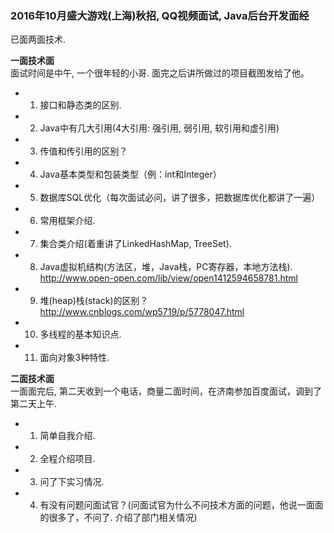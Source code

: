 ### 2016年10月盛大游戏(上海)秋招, QQ视频面试, Java后台开发面经 ###
 已面两面技术.

<Strong>一面技术面</Strong>    
  面试时间是中午, 一个很年轻的小哥. 面完之后讲所做过的项目截图发给了他。
* 1. 接口和静态类的区别.
* 2. Java中有几大引用(4大引用: 强引用, 弱引用, 软引用和虚引用)
* 3. 传值和传引用的区别？
* 4. Java基本类型和包装类型（例：int和Integer）
* 5. 数据库SQL优化（每次面试必问，讲了很多，把数据库优化都讲了一遍）
* 6. 常用框架介绍.
* 7. 集合类介绍(着重讲了LinkedHashMap, TreeSet).
* 8. Java虚拟机结构(方法区，堆，Java栈，PC寄存器，本地方法栈).  <http://www.open-open.com/lib/view/open1412594658781.html> 
* 9. 堆(heap)栈(stack)的区别？ <http://www.cnblogs.com/wp5719/p/5778047.html> 
* 10. 多线程的基本知识点. 
* 11. 面向对象3种特性.

<Strong>二面技术面</Strong>    
  一面面完后, 第二天收到一个电话，商量二面时间，在济南参加百度面试，调到了第二天上午.
* 1. 简单自我介绍.
* 2. 全程介绍项目.
* 3. 问了下实习情况.
* 4. 有没有问题问面试官？(问面试官为什么不问技术方面的问题，他说一面面的很多了，不问了. 介绍了部门相关情况)
